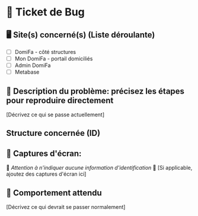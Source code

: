 # 🐞 Ticket de Bug

## 🖥️ Site(s) concerné(s) (Liste déroulante)
- [ ] DomiFa - côté structures
- [ ] Mon DomiFa - portail domiciliés
- [ ] Admin DomiFa
- [ ] Metabase

## 🚫 Description du problème: précisez les étapes pour reproduire directement
[Décrivez ce qui se passe actuellement]

## Structure concernée (ID) 

## 📸 Captures d'écran: 
🧨 _Attention à n'indiquer aucune information d'identification_ 🧨
[Si applicable, ajoutez des captures d'écran ici]

## 🔮 Comportement attendu
[Décrivez ce qui devrait se passer normalement]
